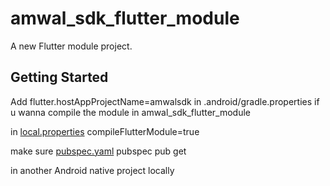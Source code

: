 # amwal_sdk_flutter_module

A new Flutter module project.

## Getting Started

Add 
flutter.hostAppProjectName=amwalsdk
in .android/gradle.properties if u wanna compile the module in amwal_sdk_flutter_module

in [local.properties](../AnwalPaySDKNativeExample/local.properties)
compileFlutterModule=true

make sure [pubspec.yaml](pubspec.yaml) pubspec pub get

in another Android native project locally 
